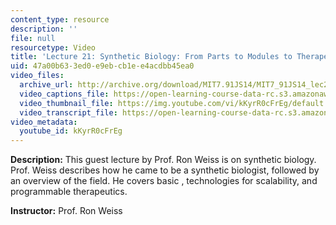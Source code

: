 ```yaml
---
content_type: resource
description: ''
file: null
resourcetype: Video
title: 'Lecture 21: Synthetic Biology: From Parts to Modules to Therapeutic Systems'
uid: 47a00b63-3ed0-e9eb-cb1e-e4acdbb45ea0
video_files:
  archive_url: http://archive.org/download/MIT7.91JS14/MIT7_91JS14_lec21_300k.mp4
  video_captions_file: https://open-learning-course-data-rc.s3.amazonaws.com/7-91j-foundations-of-computational-and-systems-biology-spring-2014/0e90c670c07257ddaa7de915d1967423_kKyrR0cFrEg.vtt
  video_thumbnail_file: https://img.youtube.com/vi/kKyrR0cFrEg/default.jpg
  video_transcript_file: https://open-learning-course-data-rc.s3.amazonaws.com/7-91j-foundations-of-computational-and-systems-biology-spring-2014/7f432fd8c6cef51f7f85e04d86fefaf3_kKyrR0cFrEg.pdf
video_metadata:
  youtube_id: kKyrR0cFrEg
---
```


**Description:** This guest lecture by Prof. Ron Weiss is on synthetic biology. Prof. Weiss describes how he came to be a synthetic biologist, followed by an overview of the field. He covers basic , technologies for scalability, and programmable therapeutics.

**Instructor:** Prof. Ron Weiss